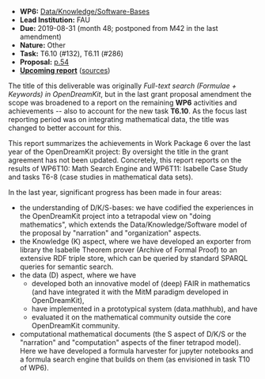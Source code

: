 - **WP6:** [Data/Knowledge/Software-Bases](https://github.com/OpenDreamKit/OpenDreamKit/tree/master/WP6)
- **Lead Institution:** FAU
- **Due:** 2019-08-31 (month 48; postponed from M42 in the last amendment)
- **Nature:** Other
- **Task:** T6.10 (#132), T6.11 (#286)
- **Proposal:** [p.54](https://github.com/OpenDreamKit/OpenDreamKit/raw/master/Proposal/proposal-www.pdf)
- **[Upcoming report](https://github.com/OpenDreamKit/OpenDreamKit/raw/master/WP6/D6.10/report-final.pdf)** ([sources](https://github.com/OpenDreamKit/OpenDreamKit/raw/master/WP6/D6.10/))

The title of this deliverable was originally *Full-text search (Formulae +  Keywords) in OpenDreamKit*, but in the last grant proposal amendment the scope was broadened to a report on the remaining **WP6** activities and achievements -- also to account for the new task **T6.10**. As the focus last reporting period was on integrating mathematical data, the title was changed to better account for this. 
 
This report summarizes the achievements in Work Package 6 over the last year of the OpenDreamKit project: By oversight the title in the grant agreement has not been updated. Concretely, this report reports on the results of WP6T10: Math Search Engine and WP6T11: Isabelle Case Study and tasks T6-8 (case studies in mathematical data sets). 

In the last year, significant progress has been made in four areas: 
-  the understanding of D/K/S-bases: we have codified the experiences in the OpenDreamKit project into a tetrapodal view on "doing mathematics", which extends the Data/Knowledge/Software model of the proposal by "narration" and  "organization" aspects. 
-  the Knowledge (K) aspect, where we have developed an exporter from library the Isabelle Theorem prover (Archive of Formal Proof) to an extensive RDF triple store, which can be queried by standard SPARQL queries for semantic search. 
- the data (D) aspect, where we have 
  * developed both an innovative model of (deep) FAIR in mathematics (and have integrated it with the MitM paradigm developed in OpenDreamKit),  
  * have implemented in a prototypical system (data.mathhub), and have
  * evaluated it on the mathematical community outside the core OpenDreamKit community. 
- computational mathematical documents (the S aspect of D/K/S or the "narration" and "computation" aspects of the finer tetrapod model). Here we have developed a formula harvester for jupyter notebooks and a formula search engine that builds on them (as envisioned in task T10 of WP6).  
